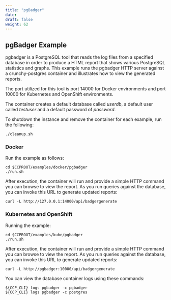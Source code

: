 ```yaml
---
title: "pgBadger"
date: 
draft: false
weight: 62
---
```


## pgBadger Example


pgbadger is a PostgreSQL tool that reads the log files from a specified database
in order to produce a HTML report that shows various PostgreSQL statistics and graphs.
This example runs the pgbadger HTTP server against a crunchy-postgres container and
illustrates how to view the generated reports.

The port utilized for this tool is port 14000 for Docker environments and port 10000
for Kubernetes and OpenShift environments.

The container creates a default database called *userdb*, a default user called
*testuser* and a default password of *password*.

To shutdown the instance and remove the container for each example, run the following:
```
./cleanup.sh
```

### Docker

Run the example as follows:
```
cd $CCPROOT/examples/docker/pgbadger
./run.sh
```

After execution, the container will run and provide a simple HTTP
command you can browse to view the report.  As you run queries against
the database, you can invoke this URL to generate updated reports:
```
curl -L http://127.0.0.1:14000/api/badgergenerate
```

### Kubernetes and OpenShift

Running the example:
```
cd $CCPROOT/examples/kube/pgbadger
./run.sh
```

After execution, the container will run and provide a simple HTTP
command you can browse to view the report.  As you run queries against
the database, you can invoke this URL to generate updated reports:
```
curl -L http://pgbadger:10000/api/badgergenerate
```

You can view the database container logs using these commands:
```
${CCP_CLI} logs pgbadger -c pgbadger
${CCP_CLI} logs pgbadger -c postgres
```
